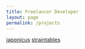 ```yaml
---
title: Freelancer Developer
layout: page
permalink: /projects
---
```

 

[japonicus](https://github.com/Gab0/japonicus)
[straintables](https://github.com/Gab0/straintables)

